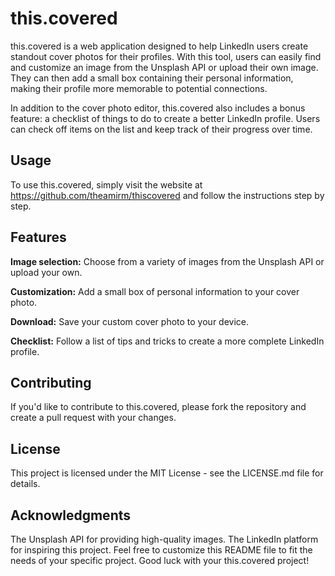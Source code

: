 # this.covered
this.covered is a web application designed to help LinkedIn users create standout cover photos for their profiles. With this tool, users can easily find and customize an image from the Unsplash API or upload their own image. They can then add a small box containing their personal information, making their profile more memorable to potential connections.


In addition to the cover photo editor, this.covered also includes a bonus feature: a checklist of things to do to create a better LinkedIn profile. Users can check off items on the list and keep track of their progress over time.


## Usage
To use this.covered, simply visit the website at https://github.com/theamirm/thiscovered and follow the instructions step by step.


## Features
**Image selection:** Choose from a variety of images from the Unsplash API or upload your own.

**Customization:** Add a small box of personal information to your cover photo.

**Download:** Save your custom cover photo to your device.

**Checklist:** Follow a list of tips and tricks to create a more complete LinkedIn profile.



## Contributing
If you'd like to contribute to this.covered, please fork the repository and create a pull request with your changes.


## License
This project is licensed under the MIT License - see the LICENSE.md file for details.


## Acknowledgments
The Unsplash API for providing high-quality images.
The LinkedIn platform for inspiring this project.
Feel free to customize this README file to fit the needs of your specific project. Good luck with your this.covered project!
